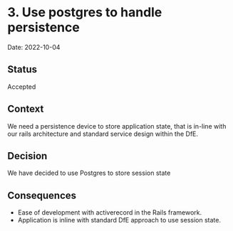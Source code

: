 # 3. Use postgres to handle persistence

Date: 2022-10-04

## Status

Accepted

## Context

We need a persistence device to store application state, that is in-line with our rails architecture and standard service design within the DfE.

## Decision

We have decided to use Postgres to store session state

## Consequences

- Ease of development with activerecord in the Rails framework.
- Application is inline with standard DfE approach to use session state.
